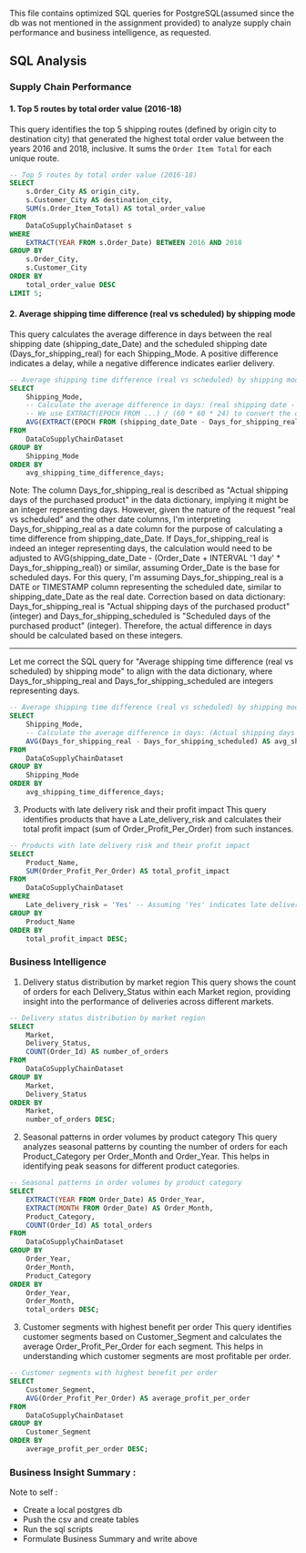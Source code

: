 This file contains optimized SQL queries for PostgreSQL(assumed since the db was not mentioned in the assignment provided) to analyze supply chain performance and business intelligence, as requested.

## SQL Analysis

### Supply Chain Performance

#### 1. Top 5 routes by total order value (2016-18)

This query identifies the top 5 shipping routes (defined by origin city to destination city) that generated the highest total order value between the years 2016 and 2018, inclusive. It sums the `Order Item Total` for each unique route.

```sql
-- Top 5 routes by total order value (2016-18)
SELECT
    s.Order_City AS origin_city,
    s.Customer_City AS destination_city,
    SUM(s.Order_Item_Total) AS total_order_value
FROM
    DataCoSupplyChainDataset s
WHERE
    EXTRACT(YEAR FROM s.Order_Date) BETWEEN 2016 AND 2018
GROUP BY
    s.Order_City,
    s.Customer_City
ORDER BY
    total_order_value DESC
LIMIT 5;
```

#### 2. Average shipping time difference (real vs scheduled) by shipping mode

This query calculates the average difference in days between the real shipping date (shipping_date_Date) and the scheduled shipping date (Days_for_shipping_real) for each Shipping_Mode. A positive difference indicates a delay, while a negative difference indicates earlier delivery.

```sql
-- Average shipping time difference (real vs scheduled) by shipping mode
SELECT
    Shipping_Mode,
    -- Calculate the average difference in days: (real shipping date - scheduled shipping date)
    -- We use EXTRACT(EPOCH FROM ...) / (60 * 60 * 24) to convert the difference in seconds to days
    AVG(EXTRACT(EPOCH FROM (shipping_date_Date - Days_for_shipping_real)) / (60 * 60 * 24)) AS avg_shipping_time_difference_days
FROM
    DataCoSupplyChainDataset
GROUP BY
    Shipping_Mode
ORDER BY
    avg_shipping_time_difference_days;
```

Note: The column Days_for_shipping_real is described as "Actual shipping days of the purchased product" in the data dictionary, implying it might be an integer representing days. However, given the nature of the request "real vs scheduled" and the other date columns, I'm interpreting Days_for_shipping_real as a date column for the purpose of calculating a time difference from shipping_date_Date. If Days_for_shipping_real is indeed an integer representing days, the calculation would need to be adjusted to AVG(shipping_date_Date - (Order_Date + INTERVAL '1 day' * Days_for_shipping_real)) or similar, assuming Order_Date is the base for scheduled days.
For this query, I'm assuming Days_for_shipping_real is a DATE or TIMESTAMP column representing the scheduled date, similar to shipping_date_Date as the real date.
Correction based on data dictionary: Days_for_shipping_real is "Actual shipping days of the purchased product" (integer) and Days_for_shipping_scheduled is "Scheduled days of the purchased product" (integer). Therefore, the actual difference in days should be calculated based on these integers.

---
Let me correct the SQL query for "Average shipping time difference (real vs scheduled) by shipping mode" to align with the data dictionary, where Days_for_shipping_real and Days_for_shipping_scheduled are integers representing days.

```sql
-- Average shipping time difference (real vs scheduled) by shipping mode (Corrected)
SELECT
    Shipping_Mode,
    -- Calculate the average difference in days: (Actual shipping days - Scheduled shipping days)
    AVG(Days_for_shipping_real - Days_for_shipping_scheduled) AS avg_shipping_time_difference_days
FROM
    DataCoSupplyChainDataset
GROUP BY
    Shipping_Mode
ORDER BY
    avg_shipping_time_difference_days;
```

3. Products with late delivery risk and their profit impact
This query identifies products that have a Late_delivery_risk and calculates their total profit impact (sum of Order_Profit_Per_Order) from such instances.

```sql
-- Products with late delivery risk and their profit impact
SELECT
    Product_Name,
    SUM(Order_Profit_Per_Order) AS total_profit_impact
FROM
    DataCoSupplyChainDataset
WHERE
    Late_delivery_risk = 'Yes' -- Assuming 'Yes' indicates late delivery risk
GROUP BY
    Product_Name
ORDER BY
    total_profit_impact DESC;
```
### Business Intelligence
1. Delivery status distribution by market region
This query shows the count of orders for each Delivery_Status within each Market region, providing insight into the performance of deliveries across different markets.
```sql
-- Delivery status distribution by market region
SELECT
    Market,
    Delivery_Status,
    COUNT(Order_Id) AS number_of_orders
FROM
    DataCoSupplyChainDataset
GROUP BY
    Market,
    Delivery_Status
ORDER BY
    Market,
    number_of_orders DESC;
```

2. Seasonal patterns in order volumes by product category
This query analyzes seasonal patterns by counting the number of orders for each Product_Category per Order_Month and Order_Year. This helps in identifying peak seasons for different product categories.
```sql
-- Seasonal patterns in order volumes by product category
SELECT
    EXTRACT(YEAR FROM Order_Date) AS Order_Year,
    EXTRACT(MONTH FROM Order_Date) AS Order_Month,
    Product_Category,
    COUNT(Order_Id) AS total_orders
FROM
    DataCoSupplyChainDataset
GROUP BY
    Order_Year,
    Order_Month,
    Product_Category
ORDER BY
    Order_Year,
    Order_Month,
    total_orders DESC;
```

3. Customer segments with highest benefit per order
This query identifies customer segments based on Customer_Segment and calculates the average Order_Profit_Per_Order for each segment. This helps in understanding which customer segments are most profitable per order.

```sql
-- Customer segments with highest benefit per order
SELECT
    Customer_Segment,
    AVG(Order_Profit_Per_Order) AS average_profit_per_order
FROM
    DataCoSupplyChainDataset
GROUP BY
    Customer_Segment
ORDER BY
    average_profit_per_order DESC;
```


### Business Insight Summary : <TO BE INCLUDED>
Note to self : 
- Create a local postgres db
- Push the csv and create tables
- Run the sql scripts
- Formulate Business Summary and write above